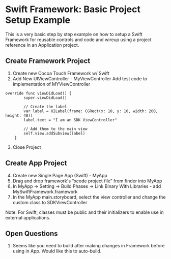 Swift Framework: Basic Project Setup Example
======================================

This is a very basic step by step example on how to setup a Swift Framework for reusable controls and code and wireup using a project reference in an Application project.

Create Framework Project
-------------------------
1. Create new Cocoa Touch Framework w/ Swift
2. Add New UIViewController - MyViewController
Add test code to implementation of MYViewController

```
override func viewDidLoad() {
        super.viewDidLoad()

        // Create the label
        var label = UILabel(frame: CGRect(x: 10, y: 10, width: 200, height: 40))
        label.text = "I am an SDK ViewController"
        
        // Add them to the main view
        self.view.addSubview(label)
    }
```

3. Close Project


Create App Project
-------------------------

4. Create new Single Page App (Swift) - MyApp
5. Drag and drop framework's “xcode project file” from finder into MyApp
6. In MyApp -> Setting -> Build Phases -> Link Binary With Libraries - add MySwiftFramework.framework
7. In the MyApp main.storyboard, select the view controller and change the custom class to SDKViewController

Note:  For Swift, classes must be public and their initializers to enable use in external applications.

Open Questions
-------------------------
1. Seems like you need to build after making changes in Framework before using in App. Would like this to auto-build.
